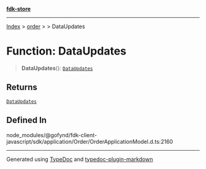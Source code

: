 [**fdk-store**](../../../README.md)
***

[Index](../../../API.md) > [order](../../README.md) > [<internal>](../README.md) > DataUpdates

# Function: DataUpdates

> **DataUpdates**(): [`DataUpdates`](../type-aliases/type-alias.DataUpdates.md)

## Returns

[`DataUpdates`](../type-aliases/type-alias.DataUpdates.md)

## Defined In

node\_modules/@gofynd/fdk-client-javascript/sdk/application/Order/OrderApplicationModel.d.ts:2160

***
Generated using [TypeDoc](https://typedoc.org/) and [typedoc-plugin-markdown](https://www.npmjs.com/package/typedoc-plugin-markdown)
